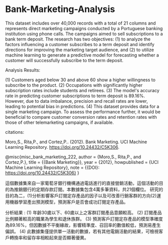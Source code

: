 # Bank-Marketing-Analysis
This dataset includes over 40,000 records with a total of 21 columns and represents direct marketing campaigns conducted by a Portuguese banking institution using phone calls. The campaigns aimed to sell subscriptions to a bank term deposit.
The research has two objectives: (1) to analyze the factors influencing a customer subscribes to a term deposit and identify directions for improving the marketing target audience, and (2) to utilize machine learning to generate a predictive model for forecasting whether a customer will successfully subscribe to the term deposit.

Analysis Results:

(1) Customers aged below 30 and above 60 show a higher willingness to subscribe to the product.
(2) Occupations with significantly higher subscription rates include students and retirees.
(3) The model's accuracy rate in predicting customer subscriptions to term deposit  is 89.16%. However, due to data imbalance, precision and recall rates are lower, leading to potential bias in predictions.
(4) This dataset provides data for a single marketing campaign. To assess the performance further, it would be beneficial to compare customer conversion rates and retention rates with those of other telemarketing campaigns, if available.

citations:

Moro,S., Rita,P., and Cortez,P.. (2012). Bank Marketing. UCI Machine Learning Repository. https://doi.org/10.24432/C5K306.

@misc{misc_bank_marketing_222,
  author       = {Moro,S., Rita,P., and Cortez,P.},
  title        = {{Bank Marketing}},
  year         = {2012},
  howpublished = {UCI Machine Learning Repository},
  note         = {{DOI}: https://doi.org/10.24432/C5K306}
}


這個數據集來自一家葡萄牙銀行機構通過電話進行的直接營銷活動，這個活動的目的為推銷銀行的定期存款訂閱。本數據集包含4萬多筆資料，共21個欄位。
研究的目的為二，(1)分析影響客戶訂閱定存產品的因子以及可改善行銷客群的方向(2)運用機器學習產出預測模型，預測客戶是否會成功訂閱定存產品。

分析結果 : 
(1) 年齡30歲以下、60歲以上之客群訂閱產品意願較高。
(2) 訂閱產品比例顯著較高的職業為學生和退休族群。
(3) 預測客戶訂閱定存產品的模型準確度為89.16%，但因數據不平衡緣故，影響精準度、召回率的數值較低，預測易產生偏誤。
(4) 此數據集僅提供單一活動的數據，若有其他電銷活動的結果，可檢視客戶轉換率和留存率相較起來是否顯著優異。
